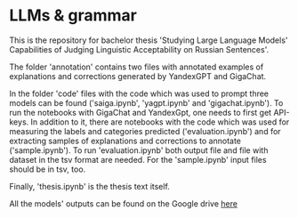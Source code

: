 # LLMs & grammar
This is the repository for bachelor thesis 'Studying Large Language Models' Capabilities of Judging Linguistic Acceptability on Russian Sentences'.

The folder 'annotation' contains two files with annotated examples of explanations and corrections generated by YandexGPT and GigaChat. 

In the folder 'code' files with the code which was used to prompt three models can be found ('saiga.ipynb', 'yagpt.ipynb' and 'gigachat.ipynb'). To  run the notebooks with GigaChat and YandexGpt, one needs to first get API-keys. In addition to it, there are notebooks with the code which was used for measuring the labels and categories predicted ('evaluation.ipynb') and for extracting samples of explanations and corrections to annotate ('sample.ipynb'). To run 'evaluation.ipynb' both output file and file with dataset in the tsv format are needed. For the 'sample.ipynb' input files should be in tsv, too.

Finally, 'thesis.ipynb' is the thesis text itself.

All the models' outputs can be found on the Google drive [here](https://drive.google.com/drive/folders/1Ug07nGQvPDVezqsag4MvM3fCX_E-FdZJ)
